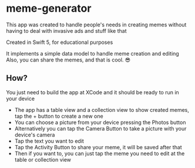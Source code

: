 #  meme-generator

This app was created to handle people's needs in creating memes without having to deal with invasive ads and stuff like that

Created in Swift 5, for educational purposes

<p>It implements a simple data model to handle meme creation and editing<br>
Also, you can share the memes, and that is cool. 😎</p>

How?
-----

You just need to build the app at XCode and it should be ready to run in your device

- The app has a table view and a collection view to show created memes, tap the + button to create a new one
- You can choose a picture from your device pressing the Photos button
- Alternatively you can tap the Camera Button to take a picture with your device's camera
- Tap the text you want to edit
- Tap the Activity Button to share your meme, it will be saved after that
- Then if you want to, you can just tap the meme you need to edit at the table or collection view



